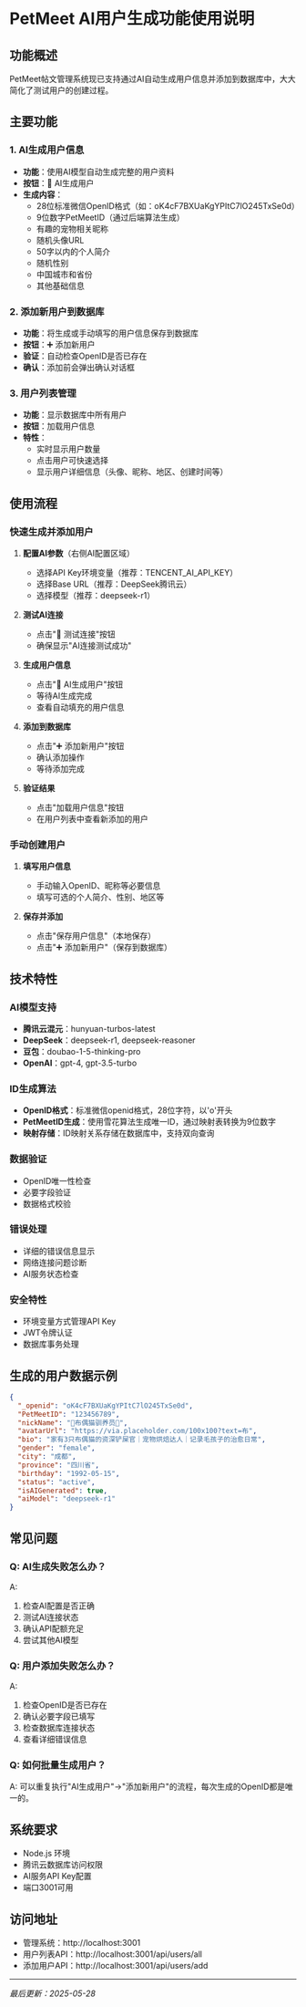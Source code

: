 # PetMeet AI用户生成功能使用说明

## 功能概述

PetMeet帖文管理系统现已支持通过AI自动生成用户信息并添加到数据库中，大大简化了测试用户的创建过程。

## 主要功能

### 1. AI生成用户信息
- **功能**：使用AI模型自动生成完整的用户资料
- **按钮**：🤖 AI生成用户
- **生成内容**：
  - 28位标准微信OpenID格式（如：oK4cF7BXUaKgYPItC7lO245TxSe0d）
  - 9位数字PetMeetID（通过后端算法生成）
  - 有趣的宠物相关昵称
  - 随机头像URL
  - 50字以内的个人简介
  - 随机性别
  - 中国城市和省份
  - 其他基础信息

### 2. 添加新用户到数据库
- **功能**：将生成或手动填写的用户信息保存到数据库
- **按钮**：➕ 添加新用户
- **验证**：自动检查OpenID是否已存在
- **确认**：添加前会弹出确认对话框

### 3. 用户列表管理
- **功能**：显示数据库中所有用户
- **按钮**：加载用户信息
- **特性**：
  - 实时显示用户数量
  - 点击用户可快速选择
  - 显示用户详细信息（头像、昵称、地区、创建时间等）

## 使用流程

### 快速生成并添加用户

1. **配置AI参数**（右侧AI配置区域）
   - 选择API Key环境变量（推荐：TENCENT_AI_API_KEY）
   - 选择Base URL（推荐：DeepSeek腾讯云）
   - 选择模型（推荐：deepseek-r1）

2. **测试AI连接**
   - 点击"🔗 测试连接"按钮
   - 确保显示"AI连接测试成功"

3. **生成用户信息**
   - 点击"🤖 AI生成用户"按钮
   - 等待AI生成完成
   - 查看自动填充的用户信息

4. **添加到数据库**
   - 点击"➕ 添加新用户"按钮
   - 确认添加操作
   - 等待添加完成

5. **验证结果**
   - 点击"加载用户信息"按钮
   - 在用户列表中查看新添加的用户

### 手动创建用户

1. **填写用户信息**
   - 手动输入OpenID、昵称等必要信息
   - 填写可选的个人简介、性别、地区等

2. **保存并添加**
   - 点击"保存用户信息"（本地保存）
   - 点击"➕ 添加新用户"（保存到数据库）

## 技术特性

### AI模型支持
- **腾讯云混元**：hunyuan-turbos-latest
- **DeepSeek**：deepseek-r1, deepseek-reasoner
- **豆包**：doubao-1-5-thinking-pro
- **OpenAI**：gpt-4, gpt-3.5-turbo

### ID生成算法
- **OpenID格式**：标准微信openid格式，28位字符，以'o'开头
- **PetMeetID生成**：使用雪花算法生成唯一ID，通过映射表转换为9位数字
- **映射存储**：ID映射关系存储在数据库中，支持双向查询

### 数据验证
- OpenID唯一性检查
- 必要字段验证
- 数据格式校验

### 错误处理
- 详细的错误信息显示
- 网络连接问题诊断
- AI服务状态检查

### 安全特性
- 环境变量方式管理API Key
- JWT令牌认证
- 数据库事务处理

## 生成的用户数据示例

```json
{
  "_openid": "oK4cF7BXUaKgYPItC7lO245TxSe0d",
  "PetMeetID": "123456789",
  "nickName": "🐾布偶猫驯养员🍼",
  "avatarUrl": "https://via.placeholder.com/100x100?text=布",
  "bio": "家有3只布偶猫的资深铲屎官｜宠物烘焙达人｜记录毛孩子的治愈日常",
  "gender": "female",
  "city": "成都",
  "province": "四川省",
  "birthday": "1992-05-15",
  "status": "active",
  "isAIGenerated": true,
  "aiModel": "deepseek-r1"
}
```

## 常见问题

### Q: AI生成失败怎么办？
A: 
1. 检查AI配置是否正确
2. 测试AI连接状态
3. 确认API配额充足
4. 尝试其他AI模型

### Q: 用户添加失败怎么办？
A:
1. 检查OpenID是否已存在
2. 确认必要字段已填写
3. 检查数据库连接状态
4. 查看详细错误信息

### Q: 如何批量生成用户？
A: 可以重复执行"AI生成用户"→"添加新用户"的流程，每次生成的OpenID都是唯一的。

## 系统要求

- Node.js 环境
- 腾讯云数据库访问权限
- AI服务API Key配置
- 端口3001可用

## 访问地址

- 管理系统：http://localhost:3001
- 用户列表API：http://localhost:3001/api/users/all
- 添加用户API：http://localhost:3001/api/users/add

---

*最后更新：2025-05-28* 